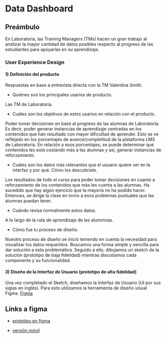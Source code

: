 # Data Dashboard

## Preámbulo

En Laboratoria, las Training Managers (TMs) hacen un gran trabajo al analizar la
mayor cantidad de datos posibles respecto al progreso de las estudiantes para
apoyarlas en su aprendizaje.


### User Experience Design

#### 1) Definición del producto

Respuestas en base a entrevista directa con la TM Valentina Smith.

* Quiénes son los principales usarios de producto.

Las TM de Laboratoria.

* Cuáles son los objetivos de estos usarios en relación con el producto.

Poder tomar decisiones en base al progreso de las alumnas de Laboratoria. Es decir,
poder generar instancias de aprendizaje centradas en los contenidos que han resultado 
con mayor dificultad de aprender. Esto se ve reflejado en los porcentajes de 
avance/completitud de la plataforma LMS de Laboratoria. En relación a esos porcentajes,
se puede determinar qué contenidos les está costando más a las alumnas y así, generar instancias de reforzamiento.

* Cuáles son los datos más relevantes que el usuario quiere ver en la interfaz y
  por qué. Cómo los descubriste.

Los resultados de todo el curso para poder tomar decisiones en cuanto a reforzamiento
de los contenidos que más les cuenta a las alumnas. 
Ha sucedido que hay algún ejercicio que la mayoría no ha podido hacer. Entonces, se
dirige la clase en torno a esos problemas puntuales que las alumnas puedan tener.

* Cuándo revisa normalmente estos datos.

A lo largo de la ruta de aprendizaje de las alummnas.


* Cómo fue tu proceso de diseño.

Nuestro proceso de diseño se inició teniendo en cuenta la necesidad para visualizar los
datos requeridos. Buscamos una forma simple y sencilla para dar solución a esta problemática.
Seguido a ello, dibujamos un sketch de la solución (prototipo de baja fidelidad) mientras discutiamos cada componente y su funcionalidad.

[img1]: /proyectos/scl-2018-05-bc-core-pm-datadashboard/sketch-solucion.jpg "Sketch de la solución"


#### 3) Diseño de la Interfaz de Usuario (prototipo de alta fidelidad)

Una vez completado el Sketch, diseñamos la Interfaz de Usuario (UI por sus
siglas en inglés). Para esto utilizamos la herramienta de
diseño visual Figma. [Figma](https://www.figma.com/) 



## Links a figma

* [prototipo en figma](https://www.figma.com/proto/UqXWJ2KS08huu8cFGQiHwP6R/tabla-laboratoria?scaling=min-zoom&node-id=2%3A0)

* [versión móvil](https://www.figma.com/proto/F8I0Zvd5Sdf91MK3am589kc7/mobile-version?scaling=contain&node-id=3%3A92)

